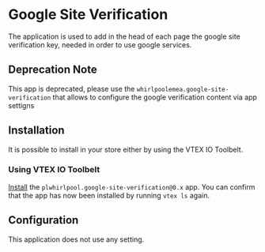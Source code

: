 
# Google Site Verification

The application is used to add in the head of each page the google site verification key, needed in order to use google services. 

## Deprecation Note
This app is deprecated, please use the `whirlpoolemea.google-site-verification` that allows to configure the google verification content via app settigns

## Installation
It is possible to install in your store either by using the VTEX IO Toolbelt.

### Using VTEX IO Toolbelt

[Install](https://vtex.io/docs/recipes/development/installing-an-app/) the `plwhirlpool.google-site-verification@0.x` app. You can confirm that the app has now been installed by running `vtex ls` again. 

## Configuration
This application does not use any setting. 



